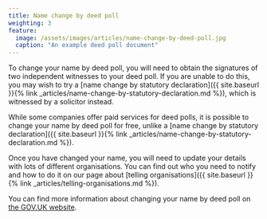 ```yaml
---
title: Name change by deed poll
weighting: 3
feature:
  image: /assets/images/articles/name-change-by-deed-poll.jpg
  caption: "An example deed poll document"
---
```


To change your name by deed poll, you will need to obtain the signatures of two independent witnesses to your deed poll. If you are unable to do this, you may wish to try a [name change by statutory declaration]({{ site.baseurl }}{% link _articles/name-change-by-statutory-declaration.md %}), which is witnessed by a solicitor instead.

While some companies offer paid services for deed polls, it is possible to change your name by deed poll for free, unlike a  [name change by statutory declaration]({{ site.baseurl }}{% link _articles/name-change-by-statutory-declaration.md %}).

Once you have changed your name, you will need to update your details with lots of different organisations. You can find out who you need to notify and how to do it on our page about [telling organisations]({{ site.baseurl }}{% link _articles/telling-organisations.md %}).

You can find more information about changing your name by deed poll on [the GOV.UK website](https://www.gov.uk/change-name-deed-poll/overview).